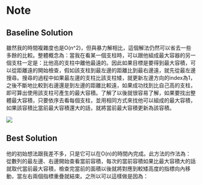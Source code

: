 # Note

## Baseline Solution

雖然我的時間複雜度也是O(n^2)，但與暴力解相比，這個解法仍然可以省去一些多餘的比較。整體概念為：當我在看某一個支柱時，可以跟他組成最大容器的另一個支柱一定是：比他高的支柱中離他最遠的。因此如果目標是要得到最大容積，可以從距離遠的開始檢查，假如該支柱到最左邊的距離比到最右邊遠，就先從最左邊搜尋。搜尋的過程中如果最左邊的支柱比該支柱矮，就更新左邊方向的index為1，之後不斷地比較到右邊還是到左邊的距離比較遠，如果成功找到比自己高的支柱，即可算出使用該支柱可產生的最大容積。了解了以後就很容易了解，如果要找出整體最大容積，只要依序去看每個支柱，並用相同方式來找他可以組成的最大容積，如果該容積比當前最大容積還大的話，就將當前最大容積更新為該容積。

![](https://i.imgur.com/S77kawG.png)

## Best Solution

他的初始想法跟我差不多，只是它可以在O(n)的時間內完成。此方法的作法為：從數列的最左邊、右邊開始查看當前容積，每次的當前容積如果比最大容積大的話就取代當前最大容積，檢查完當前的面積以後就將對應到較矮高度的指標向內移動，當左右兩個指標重疊就結束。之所以可以這樣做是因為：
